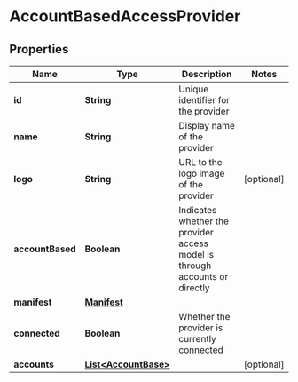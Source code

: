 

# AccountBasedAccessProvider


## Properties

| Name | Type | Description | Notes |
|------------ | ------------- | ------------- | -------------|
|**id** | **String** | Unique identifier for the provider |  |
|**name** | **String** | Display name of the provider |  |
|**logo** | **String** | URL to the logo image of the provider |  [optional] |
|**accountBased** | **Boolean** | Indicates whether the provider access model is through accounts or directly |  |
|**manifest** | [**Manifest**](Manifest.md) |  |  |
|**connected** | **Boolean** | Whether the provider is currently connected |  |
|**accounts** | [**List&lt;AccountBase&gt;**](AccountBase.md) |  |  [optional] |



